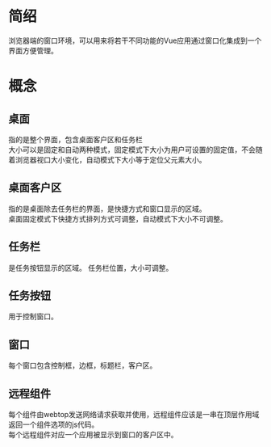 # 简绍
浏览器端的窗口环境，可以用来将若干不同功能的Vue应用通过窗口化集成到一个界面方便管理。

# 概念
## 桌面
指的是整个界面，包含桌面客户区和任务栏  
大小可以是固定和自动两种模式，固定模式下大小为用户可设置的固定值，不会随着浏览器视口大小变化，自动模式下大小等于定位父元素大小。

## 桌面客户区
指的是桌面除去任务栏的界面，是快捷方式和窗口显示的区域。  
桌面固定模式下快捷方式排列方式可调整，自动模式下大小不可调整。

## 任务栏
是任务按钮显示的区域。 
任务栏位置，大小可调整。

## 任务按钮
用于控制窗口。

## 窗口
每个窗口包含控制框，边框，标题栏，客户区。

## 远程组件
每个组件由webtop发送网络请求获取并使用，远程组件应该是一串在顶层作用域返回一个组件选项的js代码。  
每个远程组件对应一个应用被显示到窗口的客户区中。